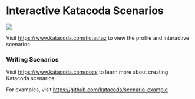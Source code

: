 # Interactive Katacoda Scenarios

[![](http://shields.katacoda.com/katacoda/tictactaz/count.svg)](https://www.katacoda.com/tictactaz "Get your profile on Katacoda.com")

Visit https://www.katacoda.com/tictactaz to view the profile and interactive scenarios

### Writing Scenarios
Visit https://www.katacoda.com/docs to learn more about creating Katacoda scenarios

For examples, visit https://github.com/katacoda/scenario-example
